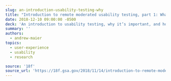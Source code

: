 ```yaml
---
slug: an-introduction-usability-testing-why
title: "Introduction to remote moderated usability testing, part 1: What and why"
date: 2018-12-10 09:00:00 -0500
deck: 'An introduction to usability testing, why it’s important, and how to talk about things that aren’t required to do a usability test&#46;'
summary: ''
authors:
  - andrew-maier
topics:
  - user-experience
  - usability
  - research

source: '18f'
source_url: 'https://18f.gsa.gov/2018/11/14/introduction-to-remote-moderated-usability-testing-part-1/'
---
```

